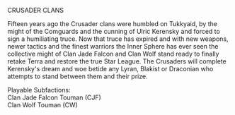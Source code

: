 CRUSADER CLANS

 Fifteen years ago the Crusader clans were humbled on Tukkyaid, by the might of the Comguards and the cunning of Ulric Kerensky and forced to sign a humiliating truce. Now that truce has expired and with new weapons, newer tactics and the finest warriors the Inner Sphere has ever seen the collective might of Clan Jade Falcon and Clan Wolf stand ready to finally retake Terra and restore the true Star League. The Crusaders will complete Kerensky's dream and woe betide any Lyran, Blakist or Draconian who attempts to stand between them and their prize. 

Playable Subfactions:
<br>Clan Jade Falcon Touman (CJF)
<br>Clan Wolf Touman (CW)
